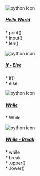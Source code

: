 <!DOCTYPE html>
<html lang="en" dir="ltr">
  <head>
    <title>Lazy Learning Python</title>
    <meta charset="utf-8" />
    <meta name="viewport" content="width=device-width, initial-scale=1" />
    <meta name="mobile-web-app-capable" content="yes" />
    <meta name="description" content="??" />
    <meta name="color-scheme" content="dark light" />
    <link rel="stylesheet" href="style.css">
  </head>


  <body>
<main>

  <div class="card">
    <img src="img/python_icon.png" alt="python icon">
    <a href="01-hello-world.py"><h5>Hello World</h5></a>
    <p>
    * print() <br>
    * input() <br>
    * len()   <br>
    </p>
  </div>


  <div class="card">
    <img src="img/python_icon.png" alt="python icon">
    <a href="02-simple-if-else.py"><h5>If - Else</h5></a>
    <p>
    * if() <br>
    * else
    </p>
  </div>

  <div class="card">
    <img src="img/python_icon.png" alt="python icon">
    <a href="03-while.py"><h5>While</h5></a>
    <p>
    * While
    </p>
  </div>

  <div class="card">
    <img src="img/python_icon.png" alt="python icon">
    <a href="04-while-break.py"><h5>While - Break</h5></a>
    <p>
    * while<br>
    * break<br>
    * .upper()<br>
    * .lower()
    </p>
  </div>




</main>
    
  </body>
</html>